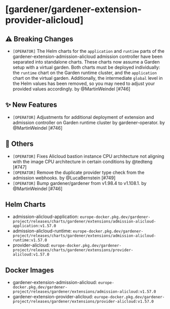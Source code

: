 # [gardener/gardener-extension-provider-alicloud]

## ⚠️ Breaking Changes

- `[OPERATOR]` The Helm charts for the `application` and `runtime` parts of the gardener-extension-admission-alicloud admission controller have been separated into standalone charts. These charts now assume a Garden setup with a virtual garden. Both charts must be deployed individually: the `runtime` chart on the Garden runtime cluster, and the `application` chart on the virtual garden. Additionally, the intermediate `global` level in the Helm values has been removed, so you may need to adjust your provided values accordingly. by @MartinWeindel [#746]
## ✨ New Features

- `[OPERATOR]` Adjustments for additional deployment of extension and admission controller on Garden runtime cluster by gardener-operator. by @MartinWeindel [#746]
## 🏃 Others

- `[OPERATOR]` Fixes Alicloud bastion instance CPU architecture not aligning with the image CPU architecture in certain conditions by @tedteng [#747]
- `[OPERATOR]` Remove the duplicate provider type check from the admission webhooks. by @LucaBernstein [#749]
- `[OPERATOR]` Bump gardener/gardener from v1.98.4 to v1.108.1. by @MartinWeindel [#746]

## Helm Charts
- admission-alicloud-application: `europe-docker.pkg.dev/gardener-project/releases/charts/gardener/extensions/admission-alicloud-application:v1.57.0`
- admission-alicloud-runtime: `europe-docker.pkg.dev/gardener-project/releases/charts/gardener/extensions/admission-alicloud-runtime:v1.57.0`
- provider-alicloud: `europe-docker.pkg.dev/gardener-project/releases/charts/gardener/extensions/provider-alicloud:v1.57.0`
## Docker Images
- gardener-extension-admission-alicloud: `europe-docker.pkg.dev/gardener-project/releases/gardener/extensions/admission-alicloud:v1.57.0`
- gardener-extension-provider-alicloud: `europe-docker.pkg.dev/gardener-project/releases/gardener/extensions/provider-alicloud:v1.57.0`
